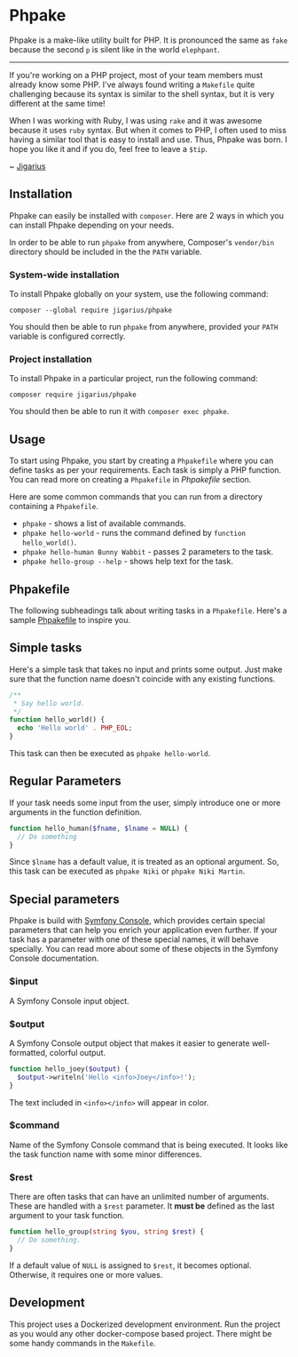 # Phpake

Phpake is a make-like utility built for PHP. It is pronounced the same as `fake`
because the second `p` is silent like in the world `elephpant`.

---

If you're working on a PHP project, most of your team members must already
know some PHP. I've always found writing a `Makefile` quite challenging
because its syntax is similar to the shell syntax, but it is very different
at the same time!

When I was working with Ruby, I was using `rake` and it was awesome because it
uses `ruby` syntax. But when it comes to PHP, I often used to miss having a
similar tool that is easy to install and use. Thus, Phpake was born. I hope
you like it and if you do, feel free to leave a `$tip`.

~ [Jigarius](https://jigarius.com/)

## Installation

Phpake can easily be installed with `composer`. Here are 2 ways in which you
can install Phpake depending on your needs.

In order to be able to run `phpake` from anywhere, Composer's `vendor/bin`
directory should be included in the the `PATH` variable.

### System-wide installation

To install Phpake globally on your system, use the following command:

    composer --global require jigarius/phpake

You should then be able to run `phpake` from anywhere, provided your `PATH`
variable is configured correctly.

### Project installation

To install Phpake in a particular project, run the following command:

    composer require jigarius/phpake

You should then be able to run it with `composer exec phpake`.

## Usage

To start using Phpake, you start by creating a `Phpakefile` where you can
define tasks as per your requirements. Each task is simply a PHP function.
You can read more on creating a `Phpakefile` in *Phpakefile* section.

Here are some common commands that you can run from a directory containing
a `Phpakefile`.

- `phpake` - shows a list of available commands.
- `phpake hello-world` - runs the command defined by `function hello_world()`.
- `phpake hello-human Bunny Wabbit` - passes 2 parameters to the task.
- `phpake hello-group --help` - shows help text for the task.

## Phpakefile

The following subheadings talk about writing tasks in a `Phpakefile`.  Here's
a sample [Phpakefile](Phpakefile) to inspire you.

## Simple tasks

Here's a simple task that takes no input and prints some output. Just make
sure that the function name doesn't coincide with any existing functions.

```php
/**
 * Say hello world.
 */
function hello_world() {
  echo 'Hello world' . PHP_EOL;
}
```

This task can then be executed as `phpake hello-world`.

## Regular Parameters

If your task needs some input from the user, simply introduce one or more
arguments in the function definition.

```php
function hello_human($fname, $lname = NULL) {
  // Do something
}
```

Since `$lname` has a default value, it is treated as an optional argument. So,
this task can be executed as `phpake Niki` or `phpake Niki Martin`.

## Special parameters

Phpake is build with [Symfony Console](https://symfony.com/doc/current/components/console.html),
which provides certain special parameters that can help you enrich your
application even further. If your task has a  parameter with one of these
special names, it will behave specially. You can read more about some of these
objects in the Symfony Console documentation.

### $input

A Symfony Console input object.

### $output

A Symfony Console output object that makes it easier to generate
well-formatted, colorful output.

```php
function hello_joey($output) {
  $output->writeln('Hello <info>Joey</info>!');
}
```

The text included in `<info></info>` will appear in color.

### $command

Name of the Symfony Console command that is being executed. It looks like the
task function name with some minor differences.

### $rest

There are often tasks that can have an unlimited number of arguments. These
are handled with a `$rest` parameter. It **must be** defined as the last
argument to your task function.

```php
function hello_group(string $you, string $rest) {
  // Do something.
}
```

If a default value of `NULL` is assigned to `$rest`, it becomes optional.
Otherwise, it requires one or more values.

## Development

This project uses a Dockerized development environment. Run the project as you would any
other docker-compose based project. There might be some handy commands in the `Makefile`.
